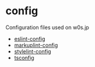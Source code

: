 # config

Configuration files used on w0s.jp

- [eslint-config](tree/main/packages/eslint-config)
- [markuplint-config](tree/main/packages/markuplint-config)
- [stylelint-config](tree/main/packages/stylelint-config)
- [tsconfig](tree/main/packages/tsconfig)
